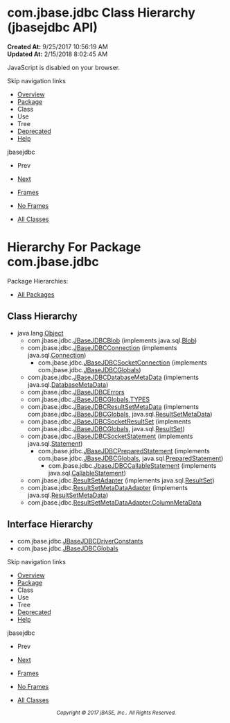 # com.jbase.jdbc Class Hierarchy (jbasejdbc   API)

**Created At:** 9/25/2017 10:56:19 AM  
**Updated At:** 2/15/2018 8:02:45 AM  

<noscript><div>JavaScript is disabled on your browser.</div></noscript><!-- ========= START OF TOP NAVBAR ======= -->
<!--   -->
Skip navigation links
<!--   -->
- [Overview](../../../overview-summary.html)
- [Package](/39228-jdbc/com_jbase_jdbc_package-summary)
- Class
- Use
- Tree
- [Deprecated](../../../deprecated-list.html)
- [Help](../../../help-doc.html)


jbasejdbc <br>

- Prev
- [Next](/39230-driver/com_jbase_jdbc_driver_package-tree)


- [Frames](../../../index.html?com/jbase/jdbc//39228-jdbc/com_jbase_jdbc_package-tree)
- [No Frames](/39228-jdbc/com_jbase_jdbc_package-tree)


- [All Classes](../../../allclasses-noframe.html)



<!--   -->
<!-- ========= END OF TOP NAVBAR ========= -->
# Hierarchy For Package com.jbase.jdbc
Package Hierarchies:
- [All Packages](../../../overview-tree.html)

## Class Hierarchy

- java.lang.[Object](http://java.sun.com/j2se/1.5.0/docs/api/java/lang/Object.html?is-external=true "class or interface in java.lang")
    - com.jbase.jdbc.[JBaseJDBCBlob](/39228-jdbc/com_jbase_jdbc_jbasejdbcblob "class in com.jbase.jdbc") (implements java.sql.[Blob](http://java.sun.com/j2se/1.5.0/docs/api/java/sql/Blob.html?is-external=true "class or interface in java.sql"))
    - com.jbase.jdbc.[JBaseJDBCConnection](/39228-jdbc/com_jbase_jdbc_jbasejdbcconnection "class in com.jbase.jdbc") (implements java.sql.[Connection](http://java.sun.com/j2se/1.5.0/docs/api/java/sql/Connection.html?is-external=true "class or interface in java.sql"))
        - com.jbase.jdbc.[JBaseJDBCSocketConnection](/39228-jdbc/com_jbase_jdbc_jbasejdbcsocketconnection "class in com.jbase.jdbc") (implements com.jbase.jdbc.[JBaseJDBCGlobals](/39228-jdbc/com_jbase_jdbc_JBaseJDBCGlobals "interface in com.jbase.jdbc"))
    - com.jbase.jdbc.[JBaseJDBCDatabaseMetaData](/39228-jdbc/com_jbase_jdbc_jbasejdbcdatabasemetadata "class in com.jbase.jdbc") (implements java.sql.[DatabaseMetaData](http://java.sun.com/j2se/1.5.0/docs/api/java/sql/DatabaseMetaData.html?is-external=true "class or interface in java.sql"))
    - com.jbase.jdbc.[JBaseJDBCErrors](/39228-jdbc/com_jbase_jdbc_JBaseJDBCErrors "class in com.jbase.jdbc")
    - com.jbase.jdbc.[JBaseJDBCGlobals.TYPES](/39228-jdbc/com_jbase_jdbc_JBaseJDBCGlobals.TYPES "class in com.jbase.jdbc")
    - com.jbase.jdbc.[JBaseJDBCResultSetMetaData](/39228-jdbc/com_jbase_jdbc_JBaseJDBCResultSetMetaData "class in com.jbase.jdbc") (implements com.jbase.jdbc.[JBaseJDBCGlobals](/39228-jdbc/com_jbase_jdbc_JBaseJDBCGlobals "interface in com.jbase.jdbc"), java.sql.[ResultSetMetaData](http://java.sun.com/j2se/1.5.0/docs/api/java/sql/ResultSetMetaData.html?is-external=true "class or interface in java.sql"))
    - com.jbase.jdbc.[JBaseJDBCSocketResultSet](/39228-jdbc/com_jbase_jdbc_jbasejdbcsocketresultset "class in com.jbase.jdbc") (implements com.jbase.jdbc.[JBaseJDBCGlobals](/39228-jdbc/com_jbase_jdbc_JBaseJDBCGlobals "interface in com.jbase.jdbc"), java.sql.[ResultSet](http://java.sun.com/j2se/1.5.0/docs/api/java/sql/ResultSet.html?is-external=true "class or interface in java.sql"))
    - com.jbase.jdbc.[JBaseJDBCSocketStatement](/39228-jdbc/com_jbase_jdbc_jbasejdbcsocketstatement "class in com.jbase.jdbc") (implements java.sql.[Statement](http://java.sun.com/j2se/1.5.0/docs/api/java/sql/Statement.html?is-external=true "class or interface in java.sql"))
        - com.jbase.jdbc.[JBaseJDBCPreparedStatement](/39228-jdbc/com_jbase_jdbc_jbasejdbcpreparedstatement "class in com.jbase.jdbc") (implements com.jbase.jdbc.[JBaseJDBCGlobals](/39228-jdbc/com_jbase_jdbc_JBaseJDBCGlobals "interface in com.jbase.jdbc"), java.sql.[PreparedStatement](http://java.sun.com/j2se/1.5.0/docs/api/java/sql/PreparedStatement.html?is-external=true "class or interface in java.sql"))
            - com.jbase.jdbc.[JbaseJDBCCallableStatement](/39228-jdbc/com_jbase_jdbc_jbasejdbccallablestatement "class in com.jbase.jdbc") (implements java.sql.[CallableStatement](http://java.sun.com/j2se/1.5.0/docs/api/java/sql/CallableStatement.html?is-external=true "class or interface in java.sql"))
    - com.jbase.jdbc.[ResultSetAdapter](/39228-jdbc/com_jbase_jdbc_ResultSetAdapter "class in com.jbase.jdbc") (implements java.sql.[ResultSet](http://java.sun.com/j2se/1.5.0/docs/api/java/sql/ResultSet.html?is-external=true "class or interface in java.sql"))
    - com.jbase.jdbc.[ResultSetMetaDataAdapter](/39228-jdbc/com_jbase_jdbc_ResultSetMetaDataAdapter "class in com.jbase.jdbc") (implements java.sql.[ResultSetMetaData](http://java.sun.com/j2se/1.5.0/docs/api/java/sql/ResultSetMetaData.html?is-external=true "class or interface in java.sql"))
    - com.jbase.jdbc.[ResultSetMetaDataAdapter.ColumnMetaData](/39228-jdbc/com_jbase_jdbc_ResultSetMetaDataAdapter.ColumnMetaData "class in com.jbase.jdbc")


## Interface Hierarchy

- com.jbase.jdbc.[JBaseJDBCDriverConstants](/39228-jdbc/com_jbase_jdbc_JBaseJDBCDriverConstants "interface in com.jbase.jdbc")
- com.jbase.jdbc.[JBaseJDBCGlobals](/39228-jdbc/com_jbase_jdbc_JBaseJDBCGlobals "interface in com.jbase.jdbc")
<!-- ======= START OF BOTTOM NAVBAR ====== -->
<!--   -->
Skip navigation links
<!--   -->
- [Overview](../../../overview-summary.html)
- [Package](/39228-jdbc/com_jbase_jdbc_package-summary)
- Class
- Use
- Tree
- [Deprecated](../../../deprecated-list.html)
- [Help](../../../help-doc.html)


jbasejdbc <br>

- Prev
- [Next](/39230-driver/com_jbase_jdbc_driver_package-tree)


- [Frames](../../../index.html?com/jbase/jdbc//39228-jdbc/com_jbase_jdbc_package-tree)
- [No Frames](/39228-jdbc/com_jbase_jdbc_package-tree)


- [All Classes](../../../allclasses-noframe.html)



<!--   -->
<!-- ======== END OF BOTTOM NAVBAR ======= -->
<small>			<center>			<i>Copyright © 2017 jBASE, Inc.. All Rights Reserved.</i>		</center></small>
